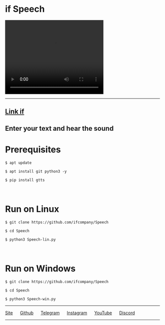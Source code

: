 <h1>if Speech</h1>
<video width="320" height="240" controls>
  <source src="movie.mp4" type="video/mp4">
</video>
<hr />
<h2><a href="https://ifcompany.ir/apps/Python">Link if</a></h2>
<h2>Enter your text and hear the sound</h2>
<h1>Prerequisites</h1>
<pre>
<code>$ apt update <br />
$ apt install git python3 -y<br />
$ pip install gtts</code>
</pre>
<br />
<h1>Run on Linux</h1>
<pre>
<code>$ git clone https://github.com/ifcompany/Speech <br />
$ cd Speech <br />
$ python3 Speech-lin.py</code>
</pre>
<br />
<h1>Run on Windows</h1>
<pre>
<code>$ git clone https://github.com/ifcompany/Speech <br />
$ cd Speech <br />
$ python3 Speech-win.py</code>
</pre>
<hr />
<a href="https://ifcompny.ir">Site</a>
&nbsp;&nbsp;&nbsp;&nbsp;
<a href="https://github.com/ifcompany">Github</a>
&nbsp;&nbsp;&nbsp;&nbsp;
<a href="https://t.me/Thelinkif">Telegram</a>
&nbsp;&nbsp;&nbsp;&nbsp;
<a href="https://instagram.com/ifcompany.ir">Instagram</a>
&nbsp;&nbsp;&nbsp;&nbsp;
<a href="https://youtube.com/channel/UCjc1xeBMu-mqXPSFSrzLEsg">YouTube</a>
&nbsp;&nbsp;&nbsp;&nbsp;
<a href="https://discord.gg/jdurtWw">Discord</a><hr />
